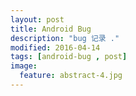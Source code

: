 ```yaml
---
layout: post
title: Android Bug
description: "bug 记录 ."
modified: 2016-04-14
tags: [android-bug , post]
image:
  feature: abstract-4.jpg
---
```

